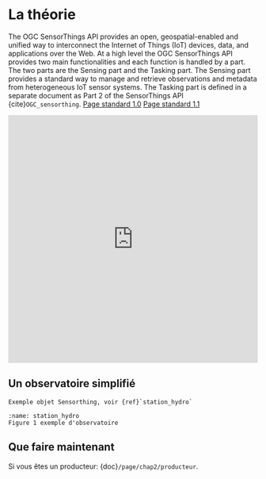 # La théorie

The OGC SensorThings API provides an open, geospatial-enabled and unified way to interconnect the Internet of Things (IoT) devices, data, and applications over the Web. At a high level the OGC SensorThings API provides two main functionalities and each function is handled by a part. The two parts are the Sensing part and the Tasking part. The Sensing part provides a standard way to manage and retrieve observations and metadata from heterogeneous IoT sensor systems. The Tasking part is defined in a separate document as Part 2 of the SensorThings API  {cite}`OGC_sensorthing`.
[Page standard 1.0](https://docs.ogc.org/is/18-088/18-088.html)
[Page standard 1.1](https://docs.ogc.org/is/15-078r6/15-078r6.html)

<iframe width="100%" height="500" src="https://www.youtube.com/embed/n7TQoJAQ8WI" title="Public Webinar — SensorThings API" frameborder="0" allow="accelerometer; autoplay; clipboard-write; encrypted-media; gyroscope; picture-in-picture; web-share" allowfullscreen></iframe>

## Un observatoire simplifié



```{note}
Exemple objet Sensorthing, voir {ref}`station_hydro`
```

```{figure} img/station_hydro_1.png
:name: station_hydro
Figure 1 exemple d'observatoire
```

## Que faire maintenant


Si vous êtes un producteur: {doc}`/page/chap2/producteur`.
